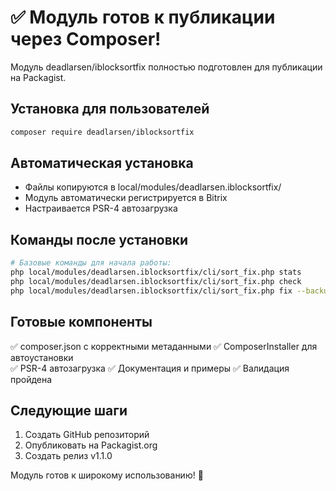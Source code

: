 # ✅ Модуль готов к публикации через Composer!

Модуль deadlarsen/iblocksortfix полностью подготовлен для публикации на Packagist.

## Установка для пользователей

```bash
composer require deadlarsen/iblocksortfix
```

## Автоматическая установка

- Файлы копируются в local/modules/deadlarsen.iblocksortfix/
- Модуль автоматически регистрируется в Bitrix
- Настраивается PSR-4 автозагрузка

## Команды после установки

```bash
# Базовые команды для начала работы:
php local/modules/deadlarsen.iblocksortfix/cli/sort_fix.php stats
php local/modules/deadlarsen.iblocksortfix/cli/sort_fix.php check
php local/modules/deadlarsen.iblocksortfix/cli/sort_fix.php fix --backup
```

## Готовые компоненты

✅ composer.json с корректными метаданными
✅ ComposerInstaller для автоустановки  
✅ PSR-4 автозагрузка
✅ Документация и примеры
✅ Валидация пройдена

## Следующие шаги

1. Создать GitHub репозиторий
2. Опубликовать на Packagist.org
3. Создать релиз v1.1.0

Модуль готов к широкому использованию! 🚀 